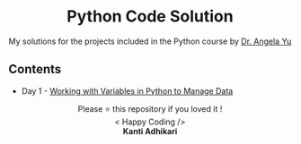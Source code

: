 
<h1 align="center"> Python Code Solution </h1>

<p align="center">
My solutions for the projects included in the Python course by <a href="https://www.udemy.com/course/100-days-of-code/" title="100 Days of Code: The Complete Python Pro Bootcamp for 2022" target="_blank">Dr. Angela Yu</a>
</p>

## Contents
* Day 1 - [Working with Variables in Python to Manage Data](https://github.com/KantiAdhikari/Python-code-solution/tree/main/Day%201)

<p align="center">
Please ⭐ this repository if you loved it !
<br>
< Happy Coding />
<br>
<b>Kanti Adhikari<b>
<br>
</p>
